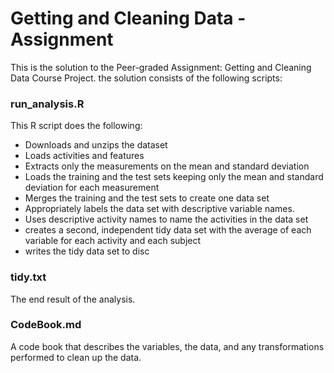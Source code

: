 
Getting and Cleaning Data - Assignment
======================================

This is the solution to the Peer-graded Assignment: Getting and Cleaning Data Course Project. the solution consists of the following scripts:

### run\_analysis.R

This R script does the following:

-   Downloads and unzips the dataset
-   Loads activities and features
-   Extracts only the measurements on the mean and standard deviation
-   Loads the training and the test sets keeping only the mean and standard deviation for each measurement
-   Merges the training and the test sets to create one data set
-   Appropriately labels the data set with descriptive variable names.
-   Uses descriptive activity names to name the activities in the data set
-   creates a second, independent tidy data set with the average of each variable for each activity and each subject
-   writes the tidy data set to disc

### tidy.txt

The end result of the analysis.

### CodeBook.md

A code book that describes the variables, the data, and any transformations performed to clean up the data.
